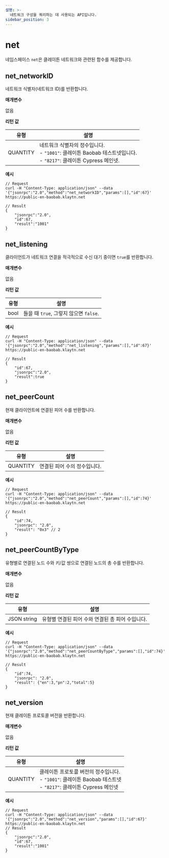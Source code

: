 ```yaml
---
설명: >-
  네트워크 구성을 쿼리하는 데 사용되는 API입니다.
sidebar_position: 3
---
```


# net

네임스페이스 `net`은 클레이튼 네트워크와 관련된 함수를 제공합니다.


## net_networkID <a id="net_networkid"></a>

네트워크 식별자(네트워크 ID)를 반환합니다.

**매개변수**

없음

**리턴 값**

| 유형 | 설명 |
| --- | --- |
| QUANTITY | 네트워크 식별자의 정수입니다. <br />- `"1001"`: 클레이튼 Baobab 테스트넷입니다. <br />- `"8217"`: 클레이튼 Cypress 메인넷.|

**예시**

```shell
// Request
curl -H "Content-Type: application/json" --data '{"jsonrpc":"2.0","method":"net_networkID","params":[],"id":67}' https://public-en-baobab.klaytn.net

// Result
{
    "jsonrpc":"2.0",
    "id":67,
    "result":"1001"
}
```


## net_listening <a id="net_listening"></a>

클라이언트가 네트워크 연결을 적극적으로 수신 대기 중이면 `true`를 반환합니다.

**매개변수**

없음

**리턴 값**

| 유형 | 설명 |
| --- | --- |
| bool | 들을 때 `true`, 그렇지 않으면 `false`. |

**예시**

```shell
// Request
curl -H "Content-Type: application/json" --data '{"jsonrpc":"2.0","method":"net_listening","params":[],"id":67}' https://public-en-baobab.klaytn.net

// Result
{
    "id":67,
    "jsonrpc":"2.0",
    "result":true
}
```


## net_peerCount <a id="net_peercount"></a>

현재 클라이언트에 연결된 피어 수를 반환합니다.

**매개변수**

없음

**리턴 값**

| 유형 | 설명 |
| --- | --- |
| QUANTITY | 연결된 피어 수의 정수입니다.

**예시**

```shell
// Request
curl -H "Content-Type: application/json" --data '{"jsonrpc":"2.0","method":"net_peerCount","params":[],"id":74}' https://public-en-baobab.klaytn.net

// Result
{
    "id":74,
    "jsonrpc": "2.0",
    "result": "0x3" // 2
}
```

## net_peerCountByType <a id="net_peercountbytype"></a>

유형별로 연결된 노드 수와 키/값 쌍으로 연결된 노드의 총 수를 반환합니다.

**매개변수**

없음

**리턴 값**

| 유형 | 설명 |
| --- | --- |
| JSON string | 유형별 연결된 피어 수와 연결된 총 피어 수입니다. |

**예시**

```shell
// Request
curl -H "Content-Type: application/json" --data '{"jsonrpc":"2.0","method":"net_peerCountByType","params":[],"id":74}' https://public-en-baobab.klaytn.net

// Result
{
    "id":74,
    "jsonrpc": "2.0",
    "result": {"en":3,"pn":2,"total":5}
}
```

## net_version <a id="net_version"></a>

현재 클레이튼 프로토콜 버전을 반환합니다.

**매개변수**

없음

**리턴 값**

| 유형 | 설명 |
| --- | --- |
| QUANTITY | 클레이튼 프로토콜 버전의 정수입니다. <br />- `"1001"`: 클레이튼 Baobab 테스트넷 <br />- `"8217"`: 클레이튼 Cypress 메인넷|

**예시**

```shell
// Request
curl -H "Content-Type: application/json" --data '{"jsonrpc":"2.0","method":"net_version","params":[],"id":67}' https://public-en-baobab.klaytn.net
// Result
{
    "jsonrpc":"2.0",
    "id":67,
    "result":"1001"
}
```

